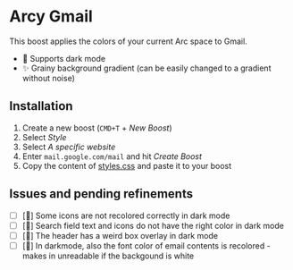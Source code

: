 # Arcy Gmail
This boost applies the colors of your current Arc space to Gmail.

- 🌙 Supports dark mode
- ✨ Grainy background gradient (can be easily changed to a gradient without noise)

## Installation
1. Create a new boost (`CMD+T` + _New Boost_)
2. Select _Style_
3. Select _A specific website_
4. Enter `mail.google.com/mail` and hit _Create Boost_
5. Copy the content of [styles.css](https://github.dev/irenmax/arcy-gmail/blob/cf1f19b7328a985904427d81997ba3e68ee06cde/styles.css) and paste it to your boost


## Issues and pending refinements
- [ ] [🌙] Some icons are not recolored correctly in dark mode
- [ ] [🌙] Search field text and icons do not have the right color in dark mode
- [ ] [🌙] The header has a weird box overlay in dark mode
- [ ] [🌙] In darkmode, also the font color of email contents is recolored - makes in unreadable if the backgound is white 